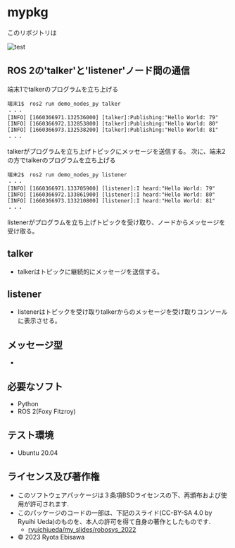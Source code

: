 # mypkg
このリポジトリは

![test](https://github.com/EbisawaRyota/mypkg/actions/workflows/test.yml/badge.svg)

## ROS 2の'talker'と'listener'ノード間の通信
端末1でtalkerのプログラムを立ち上げる
```
端末1$　ros2 run demo_nodes_py talker
・・・
[INFO] [1660366971.132536000] [talker]:Publishing:"Hello World: 79"
[INFO] [1660366972.132853800] [talker]:Publishing:"Hello World: 80"
[INFO] [1660366973.132538200] [talker]:Publishing:"Hello World: 81"
・・・
```
talkerがプログラムを立ち上げトピックにメッセージを送信する。
次に、端末2の方でtalkerのプログラムを立ち上げる
```
端末2$　ros2 run demo_nodes_py listener
・・・
[INFO] [1660366971.133705900] [listener]:I heard:"Hello World: 79"
[INFO] [1660366972.133861900] [listener]:I heard:"Hello World: 80"
[INFO] [1660366973.133210800] [listener]:I heard:"Hello World: 81"
・・・
```
listenerがプログラムを立ち上げトピックを受け取り、ノードからメッセージを受け取る。

## talker
* talkerはトピックに継続的にメッセージを送信する。
## listener
* listenerはトピックを受け取りtalkerからのメッセージを受け取りコンソールに表示させる。
## メッセージ型
* 

## 必要なソフト
* Python
* ROS 2(Foxy Fitzroy)

## テスト環境
* Ubuntu 20.04

## ライセンス及び著作権
* このソフトウェアパッケージは３条項BSDライセンスの下、再頒布および使用が許可されます.
* このパッケージのコードの一部は、下記のスライド(CC-BY-SA 4.0 by Ryuihi Ueda)のものを、本人の許可を得て自身の著作としたものです. 
    * [ryuichiueda/my_slides/robosys_2022](https://github.com/ryuichiueda/my_slides/tree/master/robosys_2022)
* © 2023 Ryota Ebisawa
